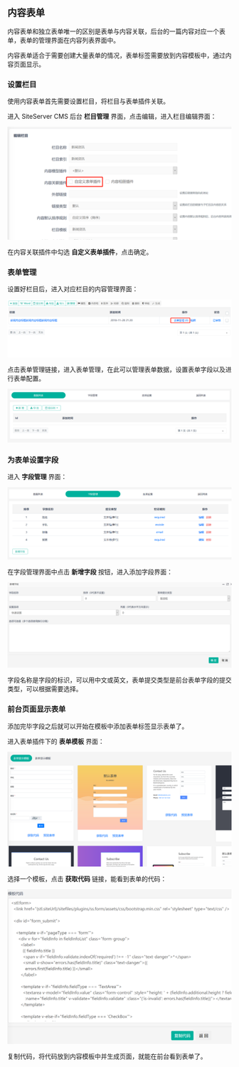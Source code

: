 ## 内容表单

内容表单和独立表单唯一的区别是表单与内容关联，后台的一篇内容对应一个表单，表单的管理界面在内容列表界面中。

内容表单适合于需要创建大量表单的情况，表单标签需要放到内容模板中，通过内容页面显示。

### 设置栏目

使用内容表单首先需要设置栏目，将栏目与表单插件关联。

进入 SiteServer CMS 后台 **栏目管理** 界面，点击编辑，进入栏目编辑界面：

![](assets/contentForm/01.png)

在内容关联插件中勾选 **自定义表单插件**，点击确定。

### 表单管理

设置好栏目后，进入对应栏目的内容管理界面：

![](assets/contentForm/02.png)

点击表单管理链接，进入表单管理，在此可以管理表单数据，设置表单字段以及进行表单配置。

![](assets/contentForm/03.png)

### 为表单设置字段

进入 **字段管理** 界面：

![](assets/contentForm/04.png)

在字段管理界面中点击 **新增字段** 按钮，进入添加字段界面：

![](assets/individualForm/03.png)

字段名称是字段的标识，可以用中文或英文，表单提交类型是前台表单字段的提交类型，可以根据需要选择。

### 前台页面显示表单

添加完毕字段之后就可以开始在模板中添加表单标签显示表单了。

进入表单插件下的 **表单模板** 界面：

![](assets/individualForm/04.png)

选择一个模板，点击 **获取代码** 链接，能看到表单的代码：

![](assets/individualForm/05.png)

复制代码，将代码放到内容模板中并生成页面，就能在前台看到表单了。